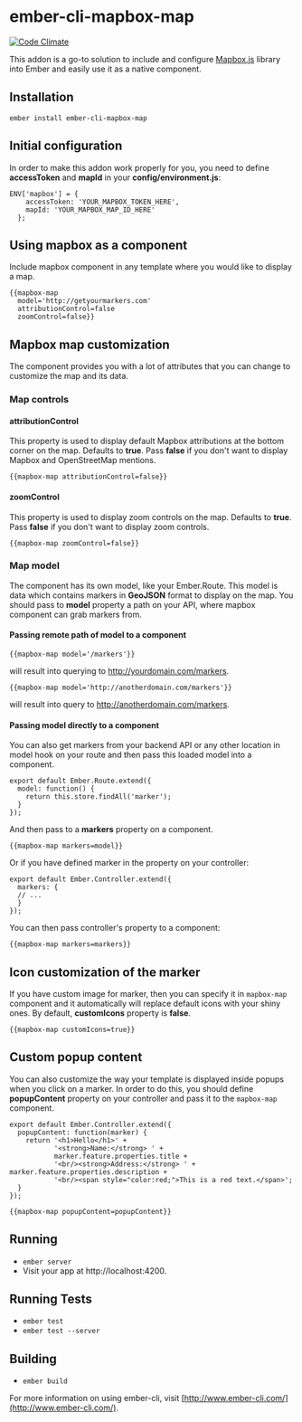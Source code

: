 # ember-cli-mapbox-map
[![Code Climate](https://codeclimate.com/github/igorpreston/ember-cli-mapbox-map/badges/gpa.svg)](https://codeclimate.com/github/igorpreston/ember-cli-mapbox-map)

This addon is a go-to solution to include and configure [Mapbox.js](https://www.mapbox.com/mapbox.js/) library into Ember and easily use it as a native component.

## Installation

```
ember install ember-cli-mapbox-map
```

## Initial configuration
In order to make this addon work properly for you, you need to define __accessToken__ and __mapId__ in your __config/environment.js__:
```
ENV['mapbox'] = {
    accessToken: 'YOUR_MAPBOX_TOKEN_HERE',
    mapId: 'YOUR_MAPBOX_MAP_ID_HERE'
  };
```

## Using mapbox as a component
Include mapbox component in any template where you would like to display a map.
```
{{mapbox-map
  model='http://getyourmarkers.com'
  attributionControl=false
  zoomControl=false}}
```

## Mapbox map customization
The component provides you with a lot of attributes that you can change to customize the map and its data.

### Map controls
#### attributionControl
This property is used to display default Mapbox attributions at the bottom corner on the map. Defaults to __true__. Pass __false__ if you don't want to display Mapbox and OpenStreetMap mentions.
```
{{mapbox-map attributionControl=false}}
```
#### zoomControl
This property is used to display zoom controls on the map. Defaults to __true__. Pass __false__ if you don't want to display zoom controls.
```
{{mapbox-map zoomControl=false}}
```

### Map model
The component has its own model, like your Ember.Route. This model is data which contains markers in __GeoJSON__ format to display on the map. You should pass to __model__ property a path on your API, where mapbox component can grab markers from.

#### Passing remote path of model to a component
```
{{mapbox-map model='/markers'}}
```
will result into querying to http://yourdomain.com/markers.
```
{{mapbox-map model='http://anotherdomain.com/markers'}}
```
will result into query to http://anotherdomain.com/markers.

#### Passing model directly to a component
You can also get markers from your backend API or any other location in model hook on your route and then pass this loaded model into a component.
```
export default Ember.Route.extend({
  model: function() {
    return this.store.findAll('marker');
  }
});
```
And then pass to a __markers__ property on a component.
```
{{mapbox-map markers=model}}
```
Or if you have defined marker in the property on your controller:
```
export default Ember.Controller.extend({
  markers: {
  // ...
  }
});
```
You can then pass controller's property to a component:
```
{{mapbox-map markers=markers}}
```

## Icon customization of the marker
If you have custom image for marker, then you can specify it in `mapbox-map` component and it automatically will replace default icons with your shiny ones. By default, __customIcons__ property is __false__.
```
{{mapbox-map customIcons=true}}
```

## Custom popup content
You can also customize the way your template is displayed inside popups when you click on a marker. In order to do this, you should define __popupContent__ property on your controller and pass it to the `mapbox-map` component.
```
export default Ember.Controller.extend({
  popupContent: function(marker) {
    return '<h1>Hello</h1>' +
           '<strong>Name:</strong> ' +
           marker.feature.properties.title +
           '<br/><strong>Address:</strong> ' + marker.feature.properties.description +
           '<br/><span style="color:red;">This is a red text.</span>';
  }
});
```
```
{{mapbox-map popupContent=popupContent}}
```

## Running

* `ember server`
* Visit your app at http://localhost:4200.

## Running Tests

* `ember test`
* `ember test --server`

## Building

* `ember build`

For more information on using ember-cli, visit [http://www.ember-cli.com/](http://www.ember-cli.com/).
